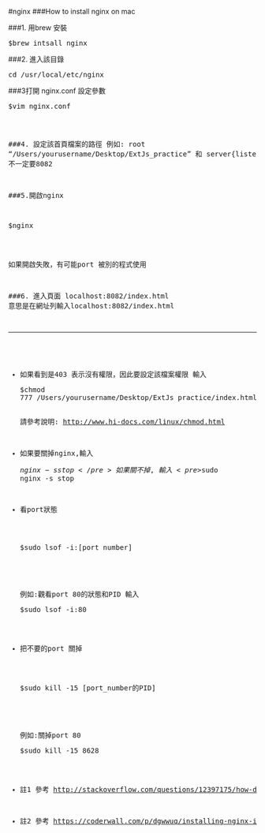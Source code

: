 #nginx
###How to install nginx on mac

###1. 用brew 安裝
    <pre>$brew intsall nginx</pre>

###2. 進入該目錄  
    <pre>cd /usr/local/etc/nginx</pre>
    
###3打開 nginx.conf 設定參數 
    <pre>$vim nginx.conf<pre>
    
###4. 設定該首頁檔案的路徑
例如:  root  “/Users/yourusername/Desktop/ExtJs_practice” 和 server{listen:8082 } 
註: 不一定要8082

###5.開啟nginx
<pre>$nginx</pre>
如果開啟失敗，有可能port 被別的程式使用

###6. 進入頁面 localhost:8082/index.html 
意思是在網址列輸入localhost:8082/index.html

***
- 如果看到是403 表示沒有權限，因此要設定該檔案權限
  輸入<pre>$chmod 777 /Users/yourusername/Desktop/ExtJs_practice/index.html</pre>
  請參考說明: http://www.hi-docs.com/linux/chmod.html 

- 如果要關掉nginx,輸入<pre>$nginx -s stop</pre>
  如果關不掉 , 輸入 <pre>$sudo nginx -s stop</pre>
    
- 看port狀態 
   <pre>$sudo lsof -i:[port_number]</pre> 
   <p>例如:觀看port 80的狀態和PID 輸入<pre>$sudo lsof -i:80</pre></p>
- 把不要的port 關掉  
   <pre>$sudo kill -15 [port_number的PID]</pre> 
   <p>例如:關掉port 80 <pre>$sudo kill -15 8628</pre></p>

 
- 註1 參考 http://stackoverflow.com/questions/12397175/how-do-i-close-an-open-port-from-the-terminal-on-the-mac/
- 註2 參考 https://coderwall.com/p/dgwwuq/installing-nginx-in-mac-os-x-maverick-with-homebrew/
